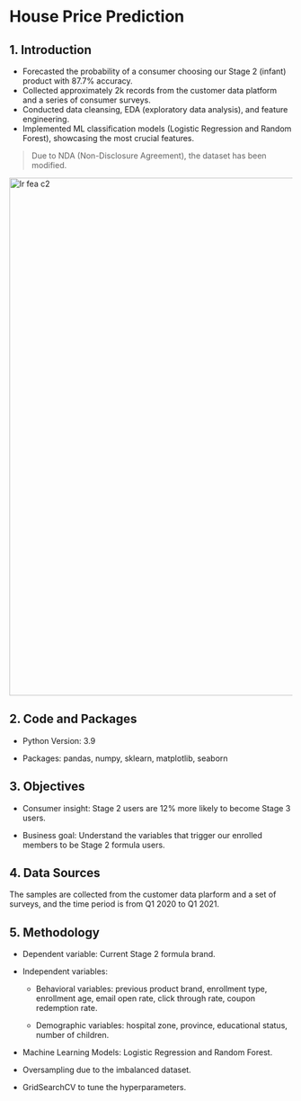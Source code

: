 # House Price Prediction

## 1. Introduction

* Forecasted the probability of a consumer choosing our Stage 2 (infant) product with 87.7% accuracy.
* Collected approximately 2k records from the customer data platform and a series of consumer surveys.
* Conducted data cleansing, EDA (exploratory data analysis), and feature engineering.
* Implemented ML classification models (Logistic Regression and Random Forest), showcasing the most crucial features.
> Due to NDA (Non-Disclosure Agreement), the dataset has been modified.

<img width="921" alt="lr fea c2" src="https://user-images.githubusercontent.com/64850893/155887997-5a75e3d5-f43c-4752-b055-c1db284e5c3c.png">

## 2. Code and Packages

* Python Version: 3.9

* Packages: pandas, numpy, sklearn, matplotlib, seaborn

## 3. Objectives

* Consumer insight: Stage 2 users are 12% more likely to become Stage 3 users.​

* Business goal: Understand the variables that trigger our enrolled members to be Stage 2 formula users.

## 4. Data Sources

The samples are collected from the customer data plarform and a set of surveys, and the time period is from Q1 2020 to Q1 2021. 

## 5. Methodology

* Dependent variable: Current Stage 2 formula brand.

* Independent variables: 

     - Behavioral variables: previous product brand, enrollment type, enrollment age, email open rate, click through rate, coupon redemption rate.

     - Demographic variables: hospital zone, province, educational status, number of children.​

* Machine Learning Models: Logistic Regression and Random Forest.​

* Oversampling due to the imbalanced dataset.

* GridSearchCV to tune the hyperparameters.

